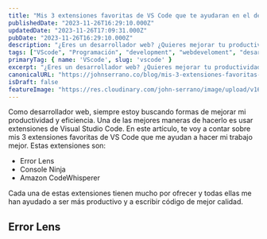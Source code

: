 ```yaml
---
title: "Mis 3 extensiones favoritas de VS Code que te ayudaran en el desarrollo web"
publishedDate: "2023-11-26T16:29:10.000Z"
updatedDate: "2023-11-26T17:09:31.000Z"
pubDate: "2023-11-26T16:29:10.000Z"
description: "¿Eres un desarrollador web? ¿Quieres mejorar tu productividad y eficiencia? Si es así, entonces necesitas probar estas 3 extensiones de VS Code. Estas extensiones te ayudarán a identificar y solucionar errores, depurar y mejorar tu código."
tags: ["VScode", "Programación", "development", "webdeveloment", "desarrollo-web", "extensiones", "programación", "productividad", "errores", "frontend", "front-end"]
primaryTag: { name: 'VScode', slug: 'vscode' }
excerpt: "¿Eres un desarrollador web? ¿Quieres mejorar tu productividad y eficiencia? Si es así, entonces necesitas probar estas 3 extensiones de VS Code. Estas extensiones te ayudarán a identificar y solucionar errores, depurar y mejorar tu código."
canonicalURL: "https://johnserrano.co/blog/mis-3-extensiones-favoritas-de-vs-code-que-te-ayudaran-en-el-desarrollo-web"
isDraft: false
featureImage: "https://res.cloudinary.com/john-serrano/image/upload/v1694898177/John%20Serrano/Blog%20Post/bem-una-manera-de-nombrar-clases-en-css-de-forma-inteligente/base-portada_sfn7zg.webp"
---
```


Como desarrollador web, siempre estoy buscando formas de mejorar mi productividad y eficiencia. Una de las mejores maneras de hacerlo es usar extensiones de Visual Studio Code. En este artículo, te voy a contar sobre mis 3 extensiones favoritas de VS Code que me ayudan a hacer mi trabajo mejor. Estas extensiones son: 

* Error Lens
* Console Ninja
* Amazon CodeWhisperer

Cada una de estas extensiones tienen mucho por ofrecer y todas ellas me han ayudado a ser más productivo y a escribir código de mejor calidad.

## Error Lens


